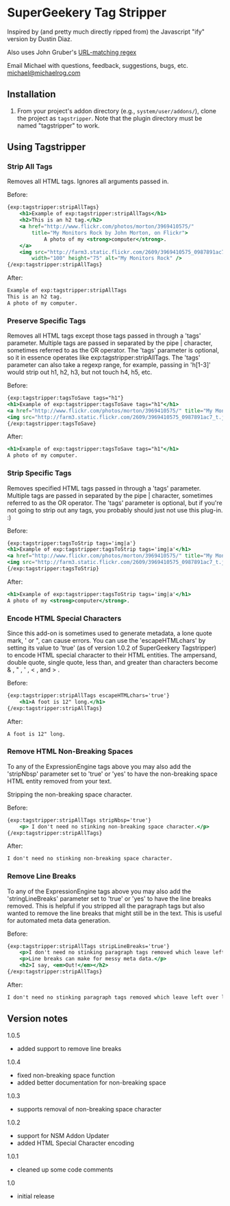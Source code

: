# SuperGeekery Tag Stripper

Inspired by (and pretty much directly ripped from) the Javascript "ify" version by Dustin Diaz.

Also uses John Gruber's [URL-matching regex](http://daringfireball.net/2009/11/liberal_regex_for_matching_urls)

Email Michael with questions, feedback, suggestions, bugs, etc. michael@michaelrog.com

## Installation

1. From your project's addon directory (e.g., `system/user/addons/`), clone the project as `tagstripper`. Note that the plugin directory must be named "tagstripper" to work.

## Using Tagstripper

### Strip All Tags

Removes all HTML tags. Ignores all arguments passed in.

Before:

```mustache
{exp:tagstripper:stripAllTags}
    <h1>Example of exp:tagstripper:stripAllTags</h1>
    <h2>This is an h2 tag.</h2>
    <a href="http://www.flickr.com/photos/morton/3969410575/"
        title="My Monitors Rock by John Morton, on Flickr">
            A photo of my <strong>computer</strong>.
    </a>
    <img src="http://farm3.static.flickr.com/2609/3969410575_0987891ac7_t.jpg"
        width="100" height="75" alt="My Monitors Rock" />
{/exp:tagstripper:stripAllTags}
```

After:

```mustache
Example of exp:tagstripper:stripAllTags
This is an h2 tag.
A photo of my computer.
```

### Preserve Specific Tags

Removes all HTML tags except those tags passed in through a 'tags' parameter. Multiple tags are passed in separated by the pipe | character, sometimes referred to as the OR operator. The 'tags' parameter is optional, so it in essence operates like exp:tagstripper:stripAllTags. The 'tags' parameter can also take a regexp range, for example, passing in 'h[1-3]' would strip out h1, h2, h3, but not touch h4, h5, etc.

Before:

```mustache
{exp:tagstripper:tagsToSave tags="h1"}
<h1>Example of exp:tagstripper:tagsToSave tags="h1"</h1>
<a href="http://www.flickr.com/photos/morton/3969410575/" title="My Monitors Rock by John Morton, on Flickr">A photo of my <strong>computer</strong>.</a>
<img src="http://farm3.static.flickr.com/2609/3969410575_0987891ac7_t.jpg" width="100" height="75" alt="My Monitors Rock" />
{/exp:tagstripper:tagsToSave}
```

After:

```mustache
<h1>Example of exp:tagstripper:tagsToSave tags="h1"</h1>
A photo of my computer.
```

### Strip Specific Tags

Removes specified HTML tags passed in through a 'tags' parameter. Multiple tags are passed in separated by the pipe | character, sometimes referred to as the OR operator. The 'tags' parameter is optional, but if you're not going to strip out any tags, you probably should just not use this plug-in. :)

Before:

```mustache
{exp:tagstripper:tagsToStrip tags='img|a'}
<h1>Example of exp:tagstripper:tagsToStrip tags='img|a'</h1>
<a href="http://www.flickr.com/photos/morton/3969410575/" title="My Monitors Rock by John Morton, on Flickr">A photo of my <strong>computer</strong>.</a>
<img src="http://farm3.static.flickr.com/2609/3969410575_0987891ac7_t.jpg" width="100" height="75" alt="My Monitors Rock" />
{/exp:tagstripper:tagsToStrip}
```

After:

```mustache
<h1>Example of exp:tagstripper:tagsToStrip tags='img|a'</h1>
A photo of my <strong>computer</strong>.
```

### Encode HTML Special Characters

Since this add-on is sometimes used to generate metadata, a lone quote mark, ' or ", can cause errors. You can use the 'escapeHTMLchars' by setting its value to 'true' (as of version 1.0.2 of SuperGeekery Tagstripper) to encode HTML special character to their HTML entities. The ampersand, double quote, single quote, less than, and greater than characters become & , " , ' , < , and > .

Before:

```mustache
{exp:tagstripper:stripAllTags escapeHTMLchars='true'}
    <h1>A foot is 12" long.</h1>
{/exp:tagstripper:stripAllTags}
```

After:

```mustache
A foot is 12" long.
```

### Remove HTML Non-Breaking Spaces

To any of the ExpressionEngine tags above you may also add the 'stripNbsp' parameter set to 'true' or 'yes' to have the non-breaking space HTML entity removed from your text.

Stripping the non-breaking space character.

Before:

```mustache
{exp:tagstripper:stripAllTags stripNbsp='true'}
    <p> I don't need no stinking non-breaking space character.</p>
{/exp:tagstripper:stripAllTags}
```

After:

```mustache
I don't need no stinking non-breaking space character.
```

### Remove Line Breaks

To any of the ExpressionEngine tags above you may also add the 'stringLineBreaks' parameter set to 'true' or 'yes' to have the line breaks removed. This is helpful if you stripped all the paragraph tags but also wanted to remove the line breaks that might still be in the text. This is useful for automated meta data generation.

Before:

```mustache
{exp:tagstripper:stripAllTags stripLineBreaks='true'}
    <p>I don't need no stinking paragraph tags removed which leave left over line breaks.</p>
    <p>Line breaks can make for messy meta data.</p>
    <h2>I say, <em>Out!</em></h2>
{/exp:tagstripper:stripAllTags}
```

After:

```mustache
I don't need no stinking paragraph tags removed which leave left over line breaks. Line breaks can make for messy meta data. I say, Out!
```

## Version notes

1.0.5

- added support to remove line breaks

1.0.4

- fixed non-breaking space function
- added better documentation for non-breaking space

1.0.3

- supports removal of non-breaking space character

1.0.2

- support for NSM Addon Updater
- added HTML Special Character encoding

1.0.1

- cleaned up some code comments

1.0

- initial release
